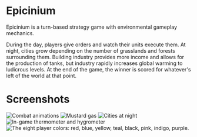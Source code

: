 # Epicinium

Epicinium is a turn-based strategy game with environmental gameplay mechanics.

During the day, players give orders and watch their units execute them.
At night, cities grow depending on the number of grasslands and forests surrounding them.
Building industry provides more income and allows for the production of tanks,
but industry rapidly increases global warming to ludicrous levels.
At the end of the game, the winner is scored for whatever's left of the world at that point.

# Screenshots


![Combat animations](https://i.imgur.com/reFeOO8.gifv "Combat animations")
![Mustard gas](https://i.imgur.com/ZAE7tFv.gifv "Mustard gas")
![Cities at night](https://i.imgur.com/I6T3yXM.gifv "Cities at night")
![In-game thermometer and hygrometer](https://i.imgur.com/dfVCk0q.gifv "In-game thermometer and hygrometer")
![The eight player colors: red, blue, yellow, teal, black, pink, indigo, purple.](https://i.imgur.com/uIy8fA0.png "The eight player colors: red, blue, yellow, teal, black, pink, indigo, purple.")
